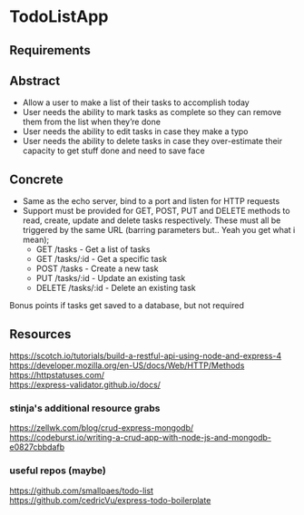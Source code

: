 # TodoListApp



## Requirements


## Abstract

* Allow a user to make a list of their tasks to accomplish today
* User needs the ability to mark tasks as complete so they can remove them from the list when they’re done
* User needs the ability to edit tasks in case they make a typo
* User needs the ability to delete tasks in case they over-estimate their capacity to get stuff done and need to save face

## Concrete
* Same as the echo server, bind to a port and listen for HTTP requests
* Support must be provided for GET, POST, PUT and DELETE methods to read, create, update and delete tasks respectively. These must all be triggered by the same URL (barring parameters but.. Yeah you get what i mean);
  * GET /tasks - Get a list of tasks
  * GET /tasks/:id - Get a specific task
  * POST /tasks - Create a new task
  * PUT /tasks/:id - Update an existing task
  * DELETE /tasks/:id - Delete an existing task

Bonus points if tasks get saved to a database, but not required

## Resources
https://scotch.io/tutorials/build-a-restful-api-using-node-and-express-4  
https://developer.mozilla.org/en-US/docs/Web/HTTP/Methods  
https://httpstatuses.com/  
https://express-validator.github.io/docs/  


### stinja's additional resource grabs
https://zellwk.com/blog/crud-express-mongodb/  
https://codeburst.io/writing-a-crud-app-with-node-js-and-mongodb-e0827cbbdafb  

### useful repos (maybe)
https://github.com/smallpaes/todo-list  
https://github.com/cedricVu/express-todo-boilerplate
